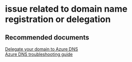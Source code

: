 <properties
	pageTitle="issue related to domain name registration or delegation"
	description="issue related to domain name registration or delegation"
	service="microsoft.network"
	resource="dns"
	authors="radwiv"
	selfHelpType="generic"
	supportTopicIds="32560533"
	resourceTags=""
	productPesIds="15804"
	cloudEnvironments="public, Fairfax"
	articleId="a1bf7b55-183a-4ad5-a2ae-a78752a5ed1b"
	ownershipId="CloudNet_DNS"
/>

# issue related to domain name registration or delegation

## **Recommended documents**
[Delegate your domain to Azure DNS](https://docs.microsoft.com/azure/dns/dns-domain-delegation)<br>
[Azure DNS troubleshooting guide](https://docs.microsoft.com/azure/dns/dns-troubleshoot)
